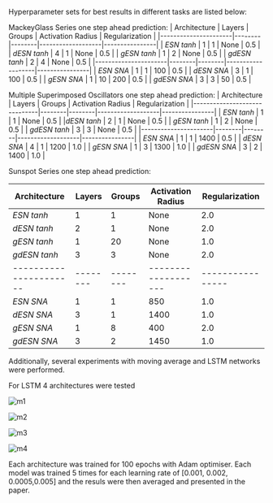 Hyperparameter sets for best results in different tasks are listed below:

MackeyGlass Series one step ahead prediction:
| Architecture         | Layers | Groups | Activation Radius | Regularization |
|----------------------|--------|--------|-------------------|----------------|
| *ESN tanh*           | 1      | 1      | None              | 0.5            |
| *dESN tanh*           | 4      | 1      | None              | 0.5            |
|  *gESN tanh*              | 1      | 2      | None              | 0.5            |
|  *gdESN tanh*       | 2      | 4      | None              | 0.5            |
|----------------------|--------|--------|-------------------|----------------|
| *ESN SNA*                  | 1      | 1      | 100               | 0.5            |
| *dESN SNA*         | 3      | 1      | 100               | 0.5            |
| *gESN SNA*      | 1      | 10     | 200               | 0.5            |
| *gdESN SNA* | 3      | 3      | 50                | 0.5            |



Multiple Superimposed Oscillators one step ahead prediction:
| Architecture                 | Layers | Groups | Activation Radius | Regularization |
|------------------------------|--------|--------|-------------------|----------------|
| *ESN tanh*                    | 1      | 1      | None              | 0.5            |
|*dESN tanh*                  | 2      | 1      | None              | 0.5            |
| *gESN tanh*                  | 1      | 2      | None              | 0.5            |
| *gdESN tanh*            | 3      | 3      | None              | 0.5            |
|----------------------|--------|--------|-------------------|----------------|
| *ESN SNA*                           | 1      | 1      | 1400              | 0.5            |
| *dESN SNA*                  | 4      | 1      | 1200              | 1.0            |
| *gESN SNA*             | 1      | 3      | 1300              | 1.0            |
| 	*gdESN SNA*  | 3      | 2      | 1400              | 1.0            |

Sunspot Series one step ahead prediction:

| Architecture                    | Layers | Groups | Activation Radius | Regularization |
|---------------------------------|--------|--------|-------------------|----------------|
|*ESN tanh*                      | 1      | 1      | None              | 2.0            |
| *dESN tanh*                    | 2      | 1      | None              | 2.0            |
| *gESN tanh*                   | 1      | 20     | None              | 1.0            |
|*gdESN tanh*             | 3      | 3      | None              | 2.0            |
|----------------------|--------|--------|-------------------|----------------|
| *ESN SNA*                           | 1      | 1      | 850               | 1.0            |
|*dESN SNA*           | 3      | 1      | 1400              | 1.0            |
| *gESN SNA*                 | 1      | 8      | 400               | 2.0            |
| *gdESN SNA*   | 3      | 2      | 1450              | 1.0            |




Additionally, several experiments with moving average and LSTM networks were performed.

For LSTM 4 architectures were tested

![m1](https://user-images.githubusercontent.com/32894690/113422089-71fdc500-93cc-11eb-8d12-3ed92ae2e03a.png)

![m2](https://user-images.githubusercontent.com/32894690/113422180-8d68d000-93cc-11eb-8e64-1f9eb0c481ca.png)

![m3](https://user-images.githubusercontent.com/32894690/113422194-93f74780-93cc-11eb-8276-869f084d0d43.png)

![m4](https://user-images.githubusercontent.com/32894690/113422210-99549200-93cc-11eb-9a68-d2fdad84116d.png)

Each architecture was trained for 100 epochs with Adam optimiser.
Each model was trained 5 times for each learning rate of [0.001, 0.002, 0.0005,0.005] and the resuls were then averaged and presented in the paper.




